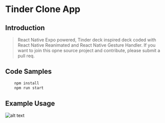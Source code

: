 # Tinder Clone App

## Introduction

> React Native Expo powered, Tinder deck inspired deck coded with React Native Reanimated and React Native Gesture Handler. If you want to join this opne source project and contribute, please submit a pull req.

## Code Samples

```bash
    npm install
    npm run start

```

## Example Usage

![alt text](https://github.com/berkelmas/reactNativeTinder/blob/master/tinderclone.gif)
